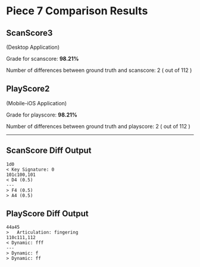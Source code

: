 # Piece 7 Comparison Results
## ScanScore3
(Desktop Application)

Grade for scanscore: **98.21%**

Number of differences between ground truth and scanscore:        2
( out of 112
)

## PlayScore2

(Mobile-iOS Application)

Grade for playscore: **98.21%**

Number of differences between ground truth and playscore:        2
( out of 112
)

----------------------------------------
## ScanScore Diff Output

```
1d0
< Key Signature: 0
101c100,101
< D4 (0.5) 
---
> F4 (0.5) 
> A4 (0.5) 
```

## PlayScore Diff Output

```
44a45
> 	Articulation: fingering
110c111,112
< Dynamic: fff
---
> Dynamic: f
> Dynamic: ff
```

